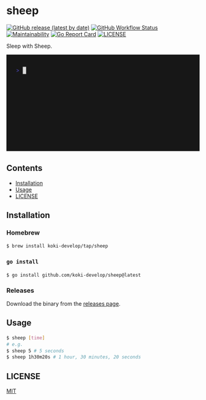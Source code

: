 # sheep

[![GitHub release (latest by date)](https://img.shields.io/github/v/release/koki-develop/sheep)](https://github.com/koki-develop/sheep/releases/latest)
[![GitHub Workflow Status](https://img.shields.io/github/actions/workflow/status/koki-develop/sheep/ci.yml?logo=github)](https://github.com/koki-develop/sheep/actions/workflows/ci.yml)
[![Maintainability](https://img.shields.io/codeclimate/maintainability/koki-develop/sheep?style=flat&logo=codeclimate)](https://codeclimate.com/github/koki-develop/sheep/maintainability)
[![Go Report Card](https://goreportcard.com/badge/github.com/koki-develop/sheep)](https://goreportcard.com/report/github.com/koki-develop/sheep)
[![LICENSE](https://img.shields.io/github/license/koki-develop/sheep)](./LICENSE)

Sleep with Sheep.

![demo](./assets/demo.gif)

## Contents

- [Installation](#installation)
- [Usage](#usage)
- [LICENSE](#license)

## Installation

### Homebrew

```console
$ brew install koki-develop/tap/sheep
```

### `go install`

```console
$ go install github.com/koki-develop/sheep@latest
```

### Releases

Download the binary from the [releases page](https://github.com/koki-develop/sheep/releases/latest).

## Usage

```sh
$ sheep [time]
# e.g.
$ sheep 5 # 5 seconds
$ sheep 1h30m20s # 1 hour, 30 minutes, 20 seconds
```

## LICENSE

[MIT](./LICENSE)

